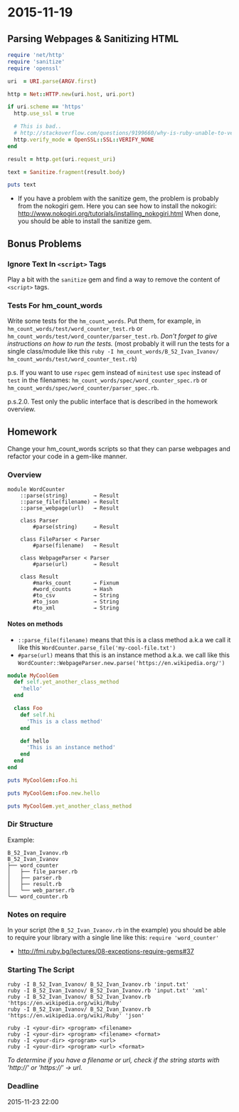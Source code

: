 # 2015-11-19

## Parsing Webpages & Sanitizing HTML

``` ruby
require 'net/http'
require 'sanitize'
require 'openssl'

uri  = URI.parse(ARGV.first)

http = Net::HTTP.new(uri.host, uri.port)

if uri.scheme == 'https'
  http.use_ssl = true

  # This is bad..
  # http://stackoverflow.com/questions/9199660/why-is-ruby-unable-to-verify-an-ssl-certificate#answer-9238221
  http.verify_mode = OpenSSL::SSL::VERIFY_NONE
end

result = http.get(uri.request_uri)

text = Sanitize.fragment(result.body)

puts text
```

- If you have a problem with the sanitize gem, the problem is probably from the nokogiri gem. Here you can see how to install the nokogiri: http://www.nokogiri.org/tutorials/installing_nokogiri.html When done, you should be able to install the sanitize gem.

## Bonus Problems

### Ignore Text In `<script>` Tags

Play a bit with the `sanitize` gem and find a way to remove the content of `<script>` tags.

### Tests For hm_count_words

Write some tests for the `hm_count_words`.
Put them, for example, in `hm_count_words/test/word_counter_test.rb` or `hm_count_words/test/word_counter/parser_test.rb`.
*Don't forget to give instructions on how to run the tests.*
(most probably it will run the tests for a single class/module like this `ruby -I hm_count_words/B_52_Ivan_Ivanov/ hm_count_words/test/word_counter_test.rb`)

p.s. If you want to use `rspec` gem instead of `minitest` use `spec` instead of `test` in the filenames: `hm_count_words/spec/word_counter_spec.rb` or `hm_count_words/spec/word_counter/parser_spec.rb`.

p.s.2.0. Test only the public interface that is described in the homework overview.

## Homework

Change your hm_count_words scripts so that they can parse webpages and refactor your code in a gem-like manner.

### Overview

```
module WordCounter
    ::parse(string)        → Result
    ::parse_file(filename) → Result
    ::parse_webpage(url)   → Result

    class Parser
        #parse(string)     → Result

    class FileParser < Parser
        #parse(filename)   → Result

    class WebpageParser < Parser
        #parse(url)        → Result

    class Result
        #marks_count       → Fixnum
        #word_counts       → Hash
        #to_csv            → String
        #to_json           → String
        #to_xml            → String
```

#### Notes on methods

- `::parse_file(filename)` means that this is a class method a.k.a we call it like this `WordCounter.parse_file('my-cool-file.txt')`
- `#parse(url)` means that this is an instance method a.k.a. we call like this `WordCounter::WebpageParser.new.parse('https://en.wikipedia.org/')`

``` ruby
module MyCoolGem
  def self.yet_another_class_method
    'hello'
  end

  class Foo
    def self.hi
      'This is a class method'
    end

    def hello
      'This is an instance method'
    end
  end
end

puts MyCoolGem::Foo.hi

puts MyCoolGem::Foo.new.hello

puts MyCoolGem.yet_another_class_method
```

### Dir Structure

Example:

```
B_52_Ivan_Ivanov.rb
B_52_Ivan_Ivanov
├── word_counter
│   ├── file_parser.rb
│   ├── parser.rb
│   ├── result.rb
│   └── web_parser.rb
└── word_counter.rb
```

### Notes on require

In your script (the `B_52_Ivan_Ivanov.rb` in the example) you should be able to require your library with a single line like this: `require 'word_counter'`

- http://fmi.ruby.bg/lectures/08-exceptions-require-gems#37

### Starting The Script

```
ruby -I B_52_Ivan_Ivanov/ B_52_Ivan_Ivanov.rb 'input.txt'
ruby -I B_52_Ivan_Ivanov/ B_52_Ivan_Ivanov.rb 'input.txt' 'xml'
ruby -I B_52_Ivan_Ivanov/ B_52_Ivan_Ivanov.rb 'https://en.wikipedia.org/wiki/Ruby'
ruby -I B_52_Ivan_Ivanov/ B_52_Ivan_Ivanov.rb 'https://en.wikipedia.org/wiki/Ruby' 'json'

ruby -I <your-dir> <program> <filename>
ruby -I <your-dir> <program> <filename> <format>
ruby -I <your-dir> <program> <url>
ruby -I <your-dir> <program> <url> <format>
```

*To determine if you have a filename or url, check if the string starts with 'http://' or 'https://' → url.*

### Deadline

2015-11-23 22:00
